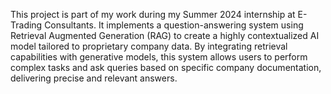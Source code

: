 This project is part of my work during my Summer 2024 internship at E-Trading Consultants. It implements a question-answering system using Retrieval Augmented Generation (RAG) to create a highly contextualized AI model tailored to proprietary company data. By integrating retrieval capabilities with generative models, this system allows users to perform complex tasks and ask queries based on specific company documentation, delivering precise and relevant answers.
